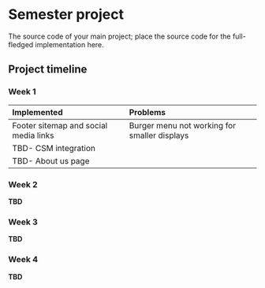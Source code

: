 # Semester project

The source code of your main project; place the source code for the full-fledged implementation here.

## Project timeline

### Week 1
|   Implemented  |  Problems   |
| :--- | :--- |
|Footer sitemap and social media links|Burger menu not working for smaller displays|
|TBD- CSM integration||
|TBD- About us page||
### Week 2
**TBD**
### Week 3
**TBD**
### Week 4
**TBD**